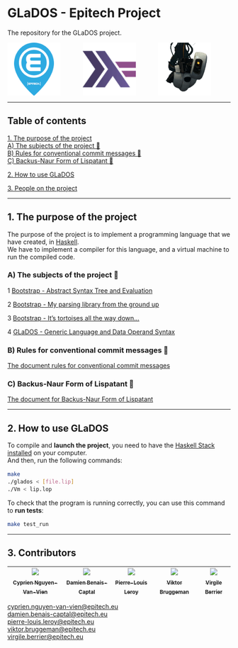 # GLaDOS - Epitech Project  
  
The repository for the GLaDOS project.  
  
<div id="Illustration_Haskell" style="display: flex;">  
  <img src="assets/Epitech_logo.png" alt="logo Epitech" width="120" height="120" style="margin-right: 50px;">  
  <img src="assets/Haskell_logo.webp" alt="logo Haskell" width="120" height="120" style="margin-right: 50px;">  
  <img src="assets/GLaDOS_logo.webp" alt="logo Haskell" width="120" height="120" style="margin-right: 50px;">  
</div>  
  
---  
  

## Table of contents  
  
[1. The purpose of the project](#titre1)<br />
[A) The subjects of the project 📄](#titre11)<br />
[B) Rules for conventional commit messages 📄](#titre12)<br />
[C) Backus-Naur Form of Lispatant 📄](#titre13)<br />

[2. How to use GLaDOS](#titre2)<br />

[3. People on the project](#titre3)<br />
  
---  
  

## <a id="titre1"></a>1. The purpose of the project  
  
The purpose of the project is to implement a programming language that we have created, in [Haskell](https://www.haskell.org/).    
We have to implement a compiler for this language, and a virtual machine to run the compiled code.  
  
### <a id="titre11"></a>A) The subjects of the project 📄

1 [Bootstrap - Abstract Syntax Tree and Evaluation](https://intra.epitech.eu/module/2023/B-FUN-500/PAR-5-1/acti-610932/project/file/B-FUN-500_GLaDOS_bootstrap.pdf)
  
2 [Bootstrap - My parsing library from the ground up](https://intra.epitech.eu/module/2023/B-FUN-500/PAR-5-1/acti-610935/project/file/B-FUN-500_GLaDOS_bootstrap2.pdf)  

3 [Bootstrap - It’s tortoises all the way down...](https://intra.epitech.eu/module/2023/B-FUN-500/PAR-5-1/acti-610938/project/file/B-FUN-500_GLaDOS_bootstrap3.pdf)  

4 [GLaDOS - Generic Language and Data Operand Syntax](https://intra.epitech.eu/module/2023/B-FUN-500/PAR-5-1/acti-610933/project/file/B-FUN-500_GLaDOS.pdf)  

### <a id="titre12"></a>B) Rules for conventional commit messages 📄

[The document rules for conventional commit messages](docs/COMMITS.md)


### <a id="titre13"></a>C) Backus-Naur Form of Lispatant 📄

[The document for Backus-Naur Form of Lispatant](docs/BNF_Lispatant.md)

---  
  

## <a id="titre2"></a>2. How to use GLaDOS  
  
To compile and **launch the project**, you need to have the [Haskell Stack installed](https://docs.haskellstack.org/en/stable/install_and_upgrade/) on your computer.  
And then, run the following commands:  
  
```bash  
make  
./glados < [file.lip]  
./Vm < lip.lop  
```  
  
To check that the program is running correctly, you can use this command to **run tests**:  
  
```bash  
make test_run  
```  
  
  
---  
  

## <a id="titre3"></a>3. Contributors  
  
| [<img src="https://github.com/Drindael.png?size=85" width=85><br><sub>Cyprien Nguyen-Van-Vien</sub>](https://github.com/Drindael) | [<img src="https://github.com/damienBC.png?size=85" width=85><br><sub>Damien Benais-Captal</sub>](https://github.com/damienBC) | [<img src="https://github.com/Pierrelouisleroy.png?size=85" width=85><br><sub>Pierre-Louis Leroy</sub>](https://github.com/Pierrelouisleroy) | [<img src="https://github.com/Hinivir.png?size=85" width=85><br><sub>Viktor Bruggeman</sub>](https://github.com/Hinivir) | [<img src="https://github.com/Lipatant.png?size=85" width=85><br><sub>Virgile Berrier</sub>](https://github.com/Lipatant)  
| :--: | :--: | :--: | :--: | :--: |  

  
  
cyprien.nguyen-van-vien@epitech.eu  
damien.benais-captal@epitech.eu  
pierre-louis.leroy@epitech.eu  
viktor.bruggeman@epitech.eu  
virgile.berrier@epitech.eu  
  